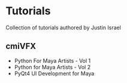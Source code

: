 # Tutorials
Collection of tutorials authored by Justin Israel

## cmiVFX
* Python For Maya Artists - Vol 1
* Python for Maya Artists - Vol 2
* PyQt4 UI Development for Maya
